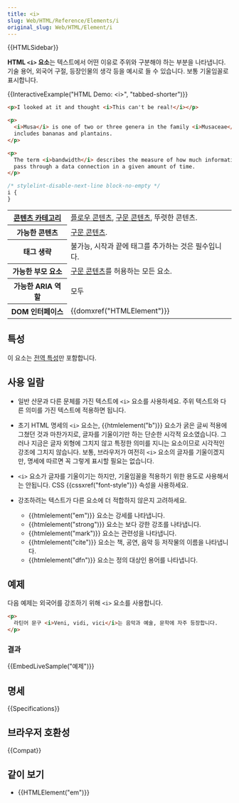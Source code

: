 ```yaml
---
title: <i>
slug: Web/HTML/Reference/Elements/i
original_slug: Web/HTML/Element/i
---
```


{{HTMLSidebar}}

**HTML `<i>` 요소**는 텍스트에서 어떤 이유로 주위와 구분해야 하는 부분을 나타냅니다. 기술 용어, 외국어 구절, 등장인물의 생각 등을 예시로 들 수 있습니다. 보통 기울임꼴로 표시합니다.

{{InteractiveExample("HTML Demo: &lt;i&gt;", "tabbed-shorter")}}

```html interactive-example
<p>I looked at it and thought <i>This can't be real!</i></p>

<p>
  <i>Musa</i> is one of two or three genera in the family <i>Musaceae</i>; it
  includes bananas and plantains.
</p>

<p>
  The term <i>bandwidth</i> describes the measure of how much information can
  pass through a data connection in a given amount of time.
</p>
```

```css interactive-example
/* stylelint-disable-next-line block-no-empty */
i {
}
```

<table class="properties">
  <tbody>
    <tr>
      <th scope="row">
        <a href="/ko/docs/Web/Guide/HTML/Content_categories">콘텐츠 카테고리</a>
      </th>
      <td>
        <a href="/ko/docs/Web/Guide/HTML/Content_categories#플로우_콘텐츠"
          >플로우 콘텐츠</a
        >,
        <a href="/ko/docs/Web/Guide/HTML/Content_categories#구문_콘텐츠"
          >구문 콘텐츠</a
        >, 뚜렷한 콘텐츠.
      </td>
    </tr>
    <tr>
      <th scope="row">가능한 콘텐츠</th>
      <td>
        <a href="/ko/docs/Web/Guide/HTML/Content_categories#구문_콘텐츠"
          >구문 콘텐츠</a
        >.
      </td>
    </tr>
    <tr>
      <th scope="row">태그 생략</th>
      <td>불가능, 시작과 끝에 태그를 추가하는 것은 필수입니다.</td>
    </tr>
    <tr>
      <th scope="row">가능한 부모 요소</th>
      <td>
        <a href="/ko/docs/Web/Guide/HTML/Content_categories#구문_콘텐츠"
          >구문 콘텐츠</a
        >를 허용하는 모든 요소.
      </td>
    </tr>
    <tr>
      <th scope="row">가능한 ARIA 역할</th>
      <td>모두</td>
    </tr>
    <tr>
      <th scope="row">DOM 인터페이스</th>
      <td>{{domxref("HTMLElement")}}</td>
    </tr>
  </tbody>
</table>

## 특성

이 요소는 [전역 특성](/ko/docs/Web/HTML/Reference/Global_attributes)만 포함합니다.

## 사용 일람

- 일반 산문과 다른 문체를 가진 텍스트에 `<i>` 요소를 사용하세요. 주위 텍스트와 다른 의미를 가진 텍스트에 적용하면 됩니다.
- 초기 HTML 명세의 `<i>` 요소는, {{htmlelement("b")}} 요소가 굵은 글씨 적용에 그쳤던 것과 마찬가지로, 글자를 기울이기만 하는 단순한 시각적 요소였습니다. 그러나 지금은 글자 외형에 그치지 않고 특정한 의미를 지니는 요소이므로 시각적인 강조에 그치지 않습니다. 보통, 브라우저가 여전히 `<i>` 요소의 글자를 기울이겠지만, 명세에 따르면 꼭 그렇게 표시할 필요는 없습니다.
- `<i>` 요소가 글자를 기울이기는 하지만, 기울임꼴을 적용하기 위한 용도로 사용해서는 안됩니다. CSS {{cssxref("font-style")}} 속성을 사용하세요.
- 강조하려는 텍스트가 다른 요소에 더 적합하지 않은지 고려하세요.

  - {{htmlelement("em")}} 요소는 강세를 나타냅니다.
  - {{htmlelement("strong")}} 요소는 보다 강한 강조를 나타냅니다.
  - {{htmlelement("mark")}} 요소는 관련성을 나타냅니다.
  - {{htmlelement("cite")}} 요소는 책, 공연, 음악 등 저작물의 이름을 나타냅니다.
  - {{htmlelement("dfn")}} 요소는 정의 대상인 용어를 나타냅니다.

## 예제

다음 예제는 외국어를 강조하기 위해 `<i>` 요소를 사용합니다.

```html
<p>
  라틴어 문구 <i>Veni, vidi, vici</i>는 음악과 예술, 문학에 자주 등장합니다.
</p>
```

### 결과

{{EmbedLiveSample("예제")}}

## 명세

{{Specifications}}

## 브라우저 호환성

{{Compat}}

## 같이 보기

- {{HTMLElement("em")}}
